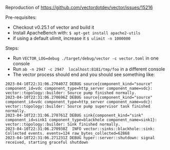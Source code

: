 Reproduction of https://github.com/vectordotdev/vector/issues/15216

Pre-requisites:

* Checkout v0.25.1 of vector and build it
* Install ApacheBench with: `$ apt-get install apache2-utils`
* if using a default ulimit, increase it `$ ulimit -n 1000000`

Steps:

* Run `VECTOR_LOG=debug ./target/debug/vector -c vector.toml` in one console
* Run `ab -n 2947 -c 2947  localhost:8181/tmp/foo` in a different console
* The vector process should end and you should see something like:

```
2023-04-10T22:31:06.270407Z DEBUG source{component_kind="source" component_id=vdc component_type=http_server component_name=vdc}: vector::topology::builder: Source pump finished normally.
2023-04-10T22:31:06.270696Z DEBUG source{component_kind="source" component_id=vdc component_type=http_server component_name=vdc}: vector::topology::builder: Source pump supervisor task finished normally.
2023-04-10T22:31:06.270761Z DEBUG sink{component_kind="sink" component_id=sink1 component_type=blackhole component_name=sink1}: vector::topology::builder: Sink finished normally.
2023-04-10T22:31:06.270938Z  INFO vector::sinks::blackhole::sink: Collected events. events=124 raw_bytes_collected=62868
2023-04-10T22:31:06.271231Z DEBUG hyper::server::shutdown: signal received, starting graceful shutdown
```
